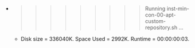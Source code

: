 * >>>>>>>>> Running inst-min-con-00-apt-custom-repository.sh ...
  * Disk size = 336040K. Space Used = 2992K. Runtime = 00:00:00:03.
